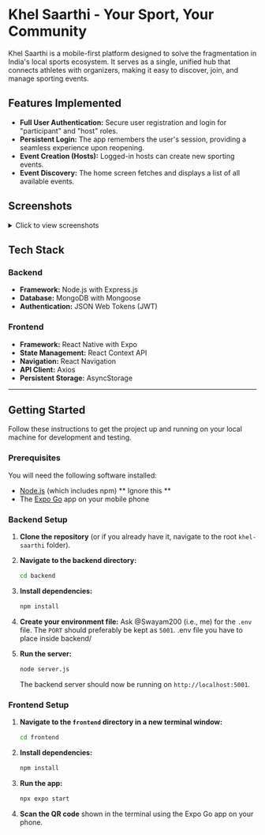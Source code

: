 # Khel Saarthi - Your Sport, Your Community

Khel Saarthi is a mobile-first platform designed to solve the fragmentation in India's local sports ecosystem. It serves as a single, unified hub that connects athletes with organizers, making it easy to discover, join, and manage sporting events.

## Features Implemented

- **Full User Authentication:** Secure user registration and login for "participant" and "host" roles.
- **Persistent Login:** The app remembers the user's session, providing a seamless experience upon reopening.
- **Event Creation (Hosts):** Logged-in hosts can create new sporting events.
- **Event Discovery:** The home screen fetches and displays a list of all available events.

## Screenshots

<details>
  <summary>Click to view screenshots</summary>

  ### Login Page
  ![Login Page](<frontend/project_screenshots/Login Page.jpeg>)

  ### Register Page
  ![Register Page](<frontend/project_screenshots/Register Page.jpeg>)

  ### User Home Page
  ![User Home Page](<frontend/project_screenshots/User Home Page.jpeg>)

  ### Host Home Page
  ![Host Home Page](<frontend/project_screenshots/Host Home Page.jpeg>)
</details>

## Tech Stack

### Backend
- **Framework:** Node.js with Express.js
- **Database:** MongoDB with Mongoose
- **Authentication:** JSON Web Tokens (JWT)

### Frontend
- **Framework:** React Native with Expo
- **State Management:** React Context API
- **Navigation:** React Navigation
- **API Client:** Axios
- **Persistent Storage:** AsyncStorage

---

## Getting Started

Follow these instructions to get the project up and running on your local machine for development and testing.

### Prerequisites
You will need the following software installed:
 - [Node.js](https://nodejs.org/) (which includes npm) ** Ignore this **
- The [Expo Go](https://expo.dev/go) app on your mobile phone

### Backend Setup

1.  **Clone the repository** (or if you already have it, navigate to the root `khel-saarthi` folder).

2.  **Navigate to the backend directory:**
    ```bash
    cd backend
    ```

3.  **Install dependencies:**
    ```bash
    npm install
    ```

4.  **Create your environment file:**
    Ask @Swayam200 (i.e., me) for the `.env` file. The `PORT` should preferably be kept as `5001`.
    .env file you have to place inside backend/  

5.  **Run the server:**
    ```bash
    node server.js
    ```
    The backend server should now be running on `http://localhost:5001`.

### Frontend Setup

1.  **Navigate to the `frontend` directory in a new terminal window:**
    ```bash
    cd frontend
    ```
2.  **Install dependencies:**
    ```bash
    npm install
    ```
3.  **Run the app:**
    ```bash
    npx expo start
    ```
4.  **Scan the QR code** shown in the terminal using the Expo Go app on your phone.
